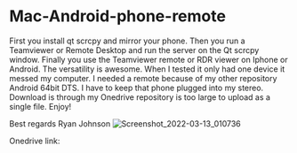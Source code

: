# Mac-Android-phone-remote
First you install qt scrcpy and mirror your phone. Then you run a Teamviewer or Remote Desktop and run the server on the Qt scrcpy window. Finally you use the
Teamviewer remote or RDR viewer on Iphone or Android. The versatility is awesome. When I tested it only had one device it messed my computer. I needed a remote because of my other repository Android 64bit DTS. I have to keep that phone plugged into my stereo. Download is through my Onedrive repository is too large to upload as a single file. Enjoy!



Best regards Ryan Johnson
![Screenshot_2022-03-13_010736](https://user-images.githubusercontent.com/51103416/158053475-7b225659-171a-4bab-a8ca-7a378d69efcf.jpg)

Onedrive link:
